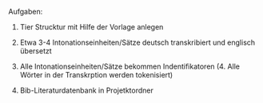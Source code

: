 Aufgaben: 

1. Tier Strucktur mit Hilfe der Vorlage anlegen
2. Etwa 3-4 Intonationseinheiten/Sätze deutsch transkribiert und englisch übersetzt
3. Alle Intonationseinheiten/Sätze bekommen Indentifikatoren
(4. Alle Wörter in der Transkrption werden tokenisiert)

1. Bib-Literaturdatenbank in Projetktordner 
